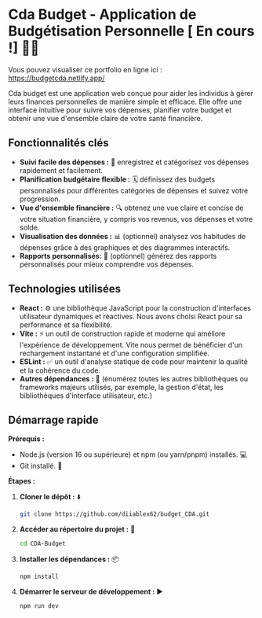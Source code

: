 # Cda Budget - Application de Budgétisation Personnelle [ En cours !] 👨‍💻
Vous pouvez visualiser ce portfolio en ligne ici : https://budgetcda.netlify.app/

Cda budget est une application web conçue pour aider les individus à gérer leurs finances personnelles de manière simple et efficace. Elle offre une interface intuitive pour suivre vos dépenses, planifier votre budget et obtenir une vue d'ensemble claire de votre santé financière.

## Fonctionnalités clés

*   **Suivi facile des dépenses :** 👛 enregistrez et catégorisez vos dépenses rapidement et facilement.
*   **Planification budgétaire flexible :** 🗓️ définissez des budgets personnalisés pour différentes catégories de dépenses et suivez votre progression.
*   **Vue d'ensemble financière :** 🔍 obtenez une vue claire et concise de votre situation financière, y compris vos revenus, vos dépenses et votre solde.
*   **Visualisation des données :** 📊 (optionnel) analysez vos habitudes de dépenses grâce à des graphiques et des diagrammes interactifs.
*   **Rapports personnalisés:** 📄 (optionnel) générez des rapports personnalisés pour mieux comprendre vos dépenses.

## Technologies utilisées

*   **React :** ⚙️ une bibliothèque JavaScript pour la construction d'interfaces utilisateur dynamiques et réactives. Nous avons choisi React pour sa performance et sa flexibilité.
*   **Vite :** ⚡ un outil de construction rapide et moderne qui améliore l'expérience de développement. Vite nous permet de bénéficier d'un rechargement instantané et d'une configuration simplifiée.
*   **ESLint :** ✅ un outil d'analyse statique de code pour maintenir la qualité et la cohérence du code.
*   **Autres dépendances :** 🧩 (énumérez toutes les autres bibliothèques ou frameworks majeurs utilisés, par exemple, la gestion d'état, les bibliothèques d'interface utilisateur, etc.)

## Démarrage rapide

**Prérequis :**

*   Node.js (version 16 ou supérieure) et npm (ou yarn/pnpm) installés. 💻
*   Git installé. 🌿

**Étapes :**

1.  **Cloner le dépôt :** ⬇️
    ```bash
    git clone https://github.com/diiablex62/budget_CDA.git
    ```
2.  **Accéder au répertoire du projet :** 📁
    ```bash
    cd CDA-Budget
    ```
3.  **Installer les dépendances :** 📦
    ```bash
    npm install
    ```
4.  **Démarrer le serveur de développement :** ▶️
    ```bash
    npm run dev
    ```